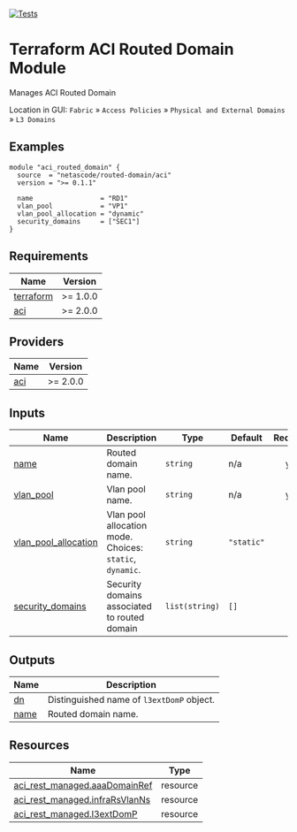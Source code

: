 <!-- BEGIN_TF_DOCS -->
[![Tests](https://github.com/netascode/terraform-aci-routed-domain/actions/workflows/test.yml/badge.svg)](https://github.com/netascode/terraform-aci-routed-domain/actions/workflows/test.yml)

# Terraform ACI Routed Domain Module

Manages ACI Routed Domain

Location in GUI:
`Fabric` » `Access Policies` » `Physical and External Domains` » `L3 Domains`

## Examples

```hcl
module "aci_routed_domain" {
  source  = "netascode/routed-domain/aci"
  version = ">= 0.1.1"

  name                 = "RD1"
  vlan_pool            = "VP1"
  vlan_pool_allocation = "dynamic"
  security_domains     = ["SEC1"]
}
```

## Requirements

| Name | Version |
|------|---------|
| <a name="requirement_terraform"></a> [terraform](#requirement\_terraform) | >= 1.0.0 |
| <a name="requirement_aci"></a> [aci](#requirement\_aci) | >= 2.0.0 |

## Providers

| Name | Version |
|------|---------|
| <a name="provider_aci"></a> [aci](#provider\_aci) | >= 2.0.0 |

## Inputs

| Name | Description | Type | Default | Required |
|------|-------------|------|---------|:--------:|
| <a name="input_name"></a> [name](#input\_name) | Routed domain name. | `string` | n/a | yes |
| <a name="input_vlan_pool"></a> [vlan\_pool](#input\_vlan\_pool) | Vlan pool name. | `string` | n/a | yes |
| <a name="input_vlan_pool_allocation"></a> [vlan\_pool\_allocation](#input\_vlan\_pool\_allocation) | Vlan pool allocation mode. Choices: `static`, `dynamic`. | `string` | `"static"` | no |
| <a name="input_security_domains"></a> [security\_domains](#input\_security\_domains) | Security domains associated to routed domain | `list(string)` | `[]` | no |

## Outputs

| Name | Description |
|------|-------------|
| <a name="output_dn"></a> [dn](#output\_dn) | Distinguished name of `l3extDomP` object. |
| <a name="output_name"></a> [name](#output\_name) | Routed domain name. |

## Resources

| Name | Type |
|------|------|
| [aci_rest_managed.aaaDomainRef](https://registry.terraform.io/providers/CiscoDevNet/aci/latest/docs/resources/rest_managed) | resource |
| [aci_rest_managed.infraRsVlanNs](https://registry.terraform.io/providers/CiscoDevNet/aci/latest/docs/resources/rest_managed) | resource |
| [aci_rest_managed.l3extDomP](https://registry.terraform.io/providers/CiscoDevNet/aci/latest/docs/resources/rest_managed) | resource |
<!-- END_TF_DOCS -->
